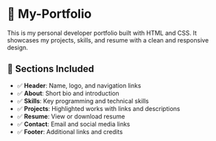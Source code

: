 # 💼 My-Portfolio
This is my personal developer portfolio built with HTML and CSS. It showcases my projects, skills, and resume with a clean and responsive design.

## 🧩 Sections Included

- ✅ **Header**: Name, logo, and navigation links  
- ✅ **About**: Short bio and introduction  
- ✅ **Skills**: Key programming and technical skills  
- ✅ **Projects**: Highlighted works with links and descriptions  
- ✅ **Resume**: View or download resume  
- ✅ **Contact**: Email and social media links  
- ✅ **Footer**: Additional links and credits
